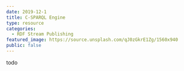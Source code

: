```yaml
---
date: 2019-12-1
title: C-SPARQL Engine
type: resource
categories:
  - RDF Stream Publishing
featured_image: https://source.unsplash.com/qJ0zGkrE1Zg/1560x940
public: false
---
```


todo